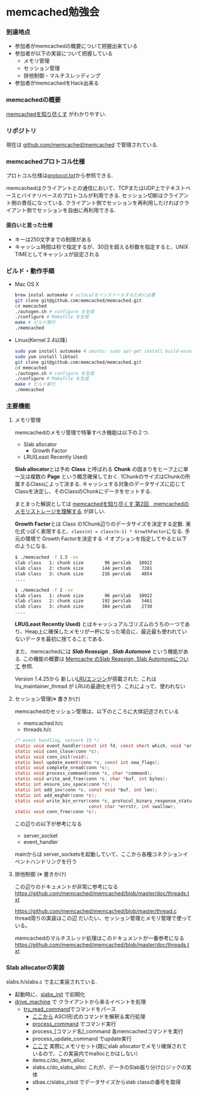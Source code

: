 # memcached勉強会

### 到達地点
* 参加者がmemcachedの概要について把握出来ている
* 参加者が以下の実装について把握している
	* メモリ管理
	* セッション管理
	* 排他制御・マルチスレッディング
* 参加者がmemcachedをHack出来る

### memcachedの概要
[memcachedを知り尽くす](http://gihyo.jp/dev/feature/01/memcached/0001) がわかりやすい.

### リポジトリ

現在は [github.com/memcached/memcached](https://github.com/memcached/memcached) で管理されている.

### memcachedプロトコル仕様

プロトコル仕様は[protocol.txt](https://github.com/memcached/memcached/blob/master/doc/protocol.txt)から参照できる.


memcachedはクライアントとの通信において、TCPまたはUDP上でテキストベースとバイナリベースのプロトコルが利用できる.
セッション切断はクライアント側の責任になっている.
クライアント側でセッションを再利用したければクライアント側でセッションを自由に再利用できる.

#### 面白いと思った仕様

* キーは250文字までの制限がある
* キャッシュ時間は秒で指定するが、30日を超える秒数を指定すると、UNIX TIMEとしてキャッシュが設定される



### ビルド・動作手順
* Mac OS X

	```sh
	brew instal automake # aclocalをインストールするために必要
	git clone git@github.com:memcached/memcached.git
	cd memcached
	./autogen.sh # configure を生成
	./configure # Makefile を生成
	make # ビルド実行
	./memcached
	```
	
* Linux(Kernel 2.4以降）

	```sh
	sudo yum install automake # ubuntu: sudo apt-get install build-essentials
	sudo yum install libtool
	git clone git@github.com:memcached/memcached.git
	cd memcached
	./autogen.sh # configure を生成
	./configure # Makefile を生成
	make # ビルド実行
	./memcached
	```
 
### 主要機能

1. メモリ管理

	memcachedのメモリ管理で特筆すべき機能は以下の２つ.
	* Slab allocator
		* Growth Factor
	* LRU(Least Recently Used)

	**Slab allocator**とは予め **Class** と呼ばれる **Chunk** の固まりをヒープ上に単一又は複数の **Page** という概念確保しておく.
	1ChunkのサイズはChunkの所属するClassによって決まる.
	キャッシュする対象のデータサイズに応じてClassを決定し、そのClassのChunkにデータをセットする.
	
	まとまった解説としては [memcachedを知り尽くす 第2回　memcachedのメモリストレージを理解する](http://gihyo.jp/dev/feature/01/memcached/0002) が詳しい.
	
	**Growth Factor**とは Class の1Chunk辺りのデータサイズを決定する定数.
	漸化式っぽく表現すると、```class(n) = class(n-1) * GrowthFactor```になる.
	手元の環境で Growth Factorを決定する -f オプションを指定してやると以下のようになる.
	
	```sh
	$ ./memcached -f 1.5 -vv
	slab class   1: chunk size        96 perslab   10922
	slab class   2: chunk size       144 perslab    7281
	slab class   3: chunk size       216 perslab    4854
	....

	$ ./memcached -f 2 -vv                                                                                                                                    
	slab class   1: chunk size        96 perslab   10922
	slab class   2: chunk size       192 perslab    5461
	slab class   3: chunk size       384 perslab    2730
	....
	```

	**LRU(Least Recently Used)** とはキャッシュアルゴリズムのうちの一つであり、Heap上に確保したメモリが一杯になった場合に、最近最も使われていないデータを最初に捨てることである.
	
	また、memcachedには ***Slab Reassign*** , ***Slab Automove*** という機能がある.
	この機能の概要は [Memcache のSlab Reassign, Slab Automoveについて](http://ashigaru-com.blogspot.jp/2013/06/memcache-slab-reassign-slab-automove.html) 参照.
	
	Version 1.4.25から 新しい[LRUエンジン](https://github.com/memcached/memcached/blob/master/doc/new_lru.txt)が搭載された.
	これは lru_maintainer_thread が LRUの最適化を行う. これによって、使われない


2. セッション管理(※ 書きかけ)

	memcachedのセッション管理は、以下のところに大体記述されている
	* memcached.h/c
	* threads.h/c
	
	```c
	/* event handling, network IO */
	static void event_handler(const int fd, const short which, void *arg);
	static void conn_close(conn *c);
	static void conn_init(void);
	static bool update_event(conn *c, const int new_flags);
	static void complete_nread(conn *c);
	static void process_command(conn *c, char *command);
	static void write_and_free(conn *c, char *buf, int bytes);
	static int ensure_iov_space(conn *c);
	static int add_iov(conn *c, const void *buf, int len);
	static int add_msghdr(conn *c);
	static void write_bin_error(conn *c, protocol_binary_response_status err,
	                            const char *errstr, int swallow);
	static void conn_free(conn *c);
	```
	
	この辺りの以下が参考になる
	* server_socket
	* event_handler
	
	
	mainからは
	server_socketsを起動していて、ここから各種コネクションイベントハンドリングを行う


3. 排他制御 (※ 書きかけ)

	この辺りのドキュメントが非常に参考になる
	https://github.com/memcached/memcached/blob/master/doc/threads.txt
	
	https://github.com/memcached/memcached/blob/master/thread.c
	thread周りの実装はこの辺
	だいたい、セッション管理とメモリ管理で使っている。
	
	memcachedのマルチスレッド処理はこのドキュメントが一番参考になる
	https://github.com/memcached/memcached/blob/master/doc/threads.txt
	

###  Slab allocatorの実装
slabs.h/slabs.c で主に実装されている.

* 起動時に、[slabs_init](https://github.com/memcached/memcached/blob/master/slabs.c#L98) で初期化
* [drive_machine](https://github.com/memcached/memcached/blob/master/memcached.c#L4049) で クライアントから来るイベントを処理
	* [try_read_command](https://github.com/memcached/memcached/blob/master/memcached.c#L3681)でコマンドをパース
		* [ここから](https://github.com/memcached/memcached/blob/master/memcached.c#L3765) ASCII形式のコマンドを解釈＆実行処理
		* [process_command](https://github.com/memcached/memcached/blob/master/memcached.c#L3802) でコマンド実行
		* process_[コマンド名]_command 各memcachedコマンドを実行
		* process_update_command でupdate実行
		* [ここで](https://github.com/memcached/memcached/blob/master/memcached.c#L3113) 実際にメモリセット(既にslab allocatorでメモリ確保されているので、この実装内でmallocとかはしない）
		* items.c/do_item_alloc 
		* slabs.c/do_slabs_alloc これが、データのSlab振り分けロジックの実体
		* slbas.c/slabs_clsid でデータサイズからslab classの番号を取得
		* 